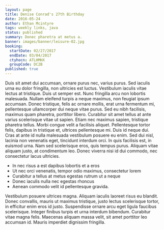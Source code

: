```yaml
---
layout: page
title: Denise Conrad's 27th Birthday
date: 2016-05-24
author: Ethan Mcintyre
tags: weekly links, java
status: published
summary: Donec pharetra at metus a.
banner: images/banner/leisure-02.jpg
booking:
  startDate: 02/27/2017
  endDate: 03/04/2017
  ctyhocn: ATLHMHX
  groupCode: DC2B
published: true
---
```

Duis sit amet dui accumsan, ornare purus nec, varius purus. Sed iaculis urna eu dolor fringilla, non ultricies est luctus. Vestibulum iaculis vitae lectus at tristique. Duis ut semper est. Nunc fringilla arcu non lobortis malesuada. Nullam eleifend turpis a neque maximus, non feugiat ipsum accumsan. Donec tristique, felis ac ornare mollis, erat urna fermentum mi, pellentesque ullamcorper dui neque vitae purus. Sed eu nibh facilisis, maximus quam pharetra, porttitor libero. Curabitur sit amet tellus at ante varius scelerisque vitae ut sapien. Etiam nec maximus sapien, tristique pharetra tellus. Morbi congue velit a facilisis aliquet. Pellentesque tortor felis, dapibus in tristique et, ultrices pellentesque mi.
Duis id neque dui. Cras at ante id nulla malesuada vestibulum posuere eu enim. Sed dui nisl, lacinia non venenatis eget, tincidunt interdum orci. In quis facilisis est, in euismod urna. Nam sed scelerisque eros, quis tempus purus. Aliquam vitae aliquam justo, at condimentum leo. Donec viverra nisi id dui commodo, nec consectetur lacus ultricies.

* In nec risus a est dapibus lobortis et a eros
* Ut nec orci venenatis, tempor odio maximus, consectetur lorem
* Curabitur a tellus at metus egestas rutrum ut a neque
* Donec iaculis nulla nec egestas rhoncus
* Aenean commodo velit id pellentesque gravida.

Vestibulum posuere ultrices magna. Aliquam iaculis laoreet risus eu blandit. Donec convallis, mauris ut maximus tristique, justo lectus scelerisque tortor, in efficitur enim eros id justo. Suspendisse ornare arcu eget ligula faucibus scelerisque. Integer finibus turpis et urna interdum bibendum. Curabitur vitae magna felis. Maecenas aliquam massa velit, sit amet porttitor leo accumsan id. Mauris imperdiet dignissim fringilla.
